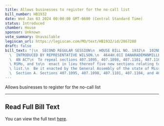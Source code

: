 ```yaml
---
title: Allows businesses to register for the no-call list
bill_number: HB1932
date: Wed Jan 03 2024 00:00:00 GMT-0600 (Central Standard Time)
status: Introduced
chamber: House
sponsor: Unknown
vote_summary: Unavailable
legiscan_url: https://legiscan.com/MO/text/HB1932/id/2867280
draft: false
bill_text: "|\n  SECOND REGULAR SESSION\n  HOUSE BILL NO. 1932\n  102ND GENERAL ASSEMBLY\n\
  \  INTRODUCED BY REPRESENTATIVE WILSON.\n  4644H.01I DANARADEMANMILLER,ChiefClerk\n\
  \  AN ACT\n  To repeal sections 407.1095, 407.1098, 407.1101, 407.1104, and 407.1110,\
  \ RSMo, and to\n  enact in lieu thereof five new sections relating to the no-call\
  \ list.\n  Be it enacted by the General Assembly of the state of Missouri, as follows:\n\
  \  Section A. Sections 407.1095, 407.1098, 407.1101, 407.1104, and 407.1110, RSMo,"
---
```

Allows businesses to register for the no-call list

---

## Read Full Bill Text

You can view the full text [here](https://legiscan.com/MO/text/HB1932/id/2867280).

